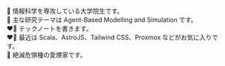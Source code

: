 💼 情報科学を専攻している大学院生です。  
💼 主な研究テーマは Agent-Based Modelling and Simulation です。  
❤️‍🔥 テックノートを書きます。  
❤️‍🔥 最近は Scala、AstroJS、Tailwind CSS、Proxmox などがお気に入りです。  
🚬 絶滅危惧種の愛煙家です。  
